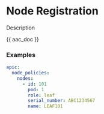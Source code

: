 # Node Registration

Description

{{ aac_doc }}
### Examples

```yaml
apic:
  node_policies:
    nodes:
      - id: 101
        pod: 1
        role: leaf
        serial_number: ABC1234567
        name: LEAF101
```
